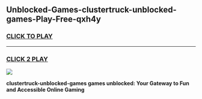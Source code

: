 
## Unblocked-Games-clustertruck-unblocked-games-Play-Free-qxh4y
<h3>
<a href="https://premium76.site?title=clustertruck-unblocked-games&ref=18A1">CLICK TO PLAY</a></h3>
<hr>

<h3>
<a href="https://premium76.site?title=clustertruck-unblocked-games&ref=18A1">CLICK 2 PLAY</a>
  
</h3>

<a href="https://premium76.site?title=clustertruck-unblocked-games&ref=18A1"><img src="https://clearcache.store/games.png"></a>


**clustertruck-unblocked-games games unblocked: Your Gateway to Fun and Accessible Online Gaming**

